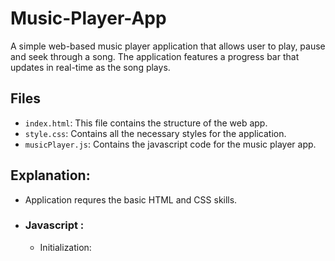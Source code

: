 # Music-Player-App

A simple web-based music player application that allows user to play, pause and seek through a song. The application features a progress bar that updates in real-time as the song plays.

## Files

- `index.html`: This file contains the structure of the web app.
- `style.css`: Contains all the necessary styles for the application.
- `musicPlayer.js`: Contains the javascript code for the music player app.

## Explanation: 
- Application requres the basic HTML and CSS skills.
- ### Javascript :
    - Initialization: 
